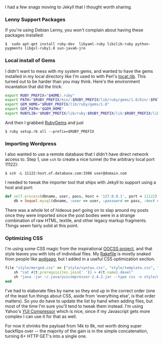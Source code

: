 <!--
.. title: Notes from my Jekyll Migration
.. date: 2010/08/29 13:37
.. slug: notes-from-my-jekyll-migration
.. tags:
.. link:
.. description:
-->


I had a few snags moving to Jekyll that I thought worth sharing.

### Lenny Support Packages

If you're using Debian Lenny, you won't complain about having these packages installed:

``` console
$  sudo apt-get install ruby-dev  libyaml-ruby libzlib-ruby python-pygments libgsl-ruby1.8 sun-java6-jre
```

### Local install of Gems

I didn't want to mess with my system gems, and wanted to have the gems installed in my local directory like I'm used to with Perl's [local::lib](http://search.cpan.org/perldoc?local::lib). 
This turned out to be harder than you may think. Here's the environment incantation that did the trick:

``` bash
export RUBY_PREFIX="$HOME/.ruby"
export PATH="$RUBY_PREFIX/bin/:$RUBY_PREFIX/lib/ruby/gems/1.8/bin/:$PATH"
export GEM_HOME="$RUBY_PREFIX/lib/ruby/gems/1.8"
export GEM_PATH="$GEM_HOME"
export RUBYLIB="$RUBY_PREFIX/lib/ruby:$RUBY_PREFIX/lib:$RUBY_PREFIX/lib/site_ruby/1.8"
```

And then I grabbed [RubyGems](http://rubyforge.org/frs/?group_id=126) and just

``` console
$ ruby setup.rb all --prefix=$RUBY_PREFIX
```

### Importing Wordpress

I also wanted to use a remote database that I didn't have direct network access to. 
Step 1, use `ssh` to create a nice tunnel (to the arbitrary local port 11122):

``` console
$ ssh -L 11122:host.of.database.com:3306 user@domain.com
```

I needed to tweak the importer tool that ships with Jekyll to support using a host and port:

``` ruby
def self.process(dbname, user, pass, host = '127.0.0.1', port = 11122)
    db = Sequel.mysql(dbname, :user => user, :password => pass, :host => host, :port=> port)
```

There was a whole lot of hideous perl going on to slap around my posts once they were imported since the post bodies were in a strange combination of raw HTML, textile, and other legacy markup fragments. Things seem fairly solid at this point. 

### Optimizing CSS

I'm using some CSS magic from the inspirational [OOCSS project](http://oocss.org/), and that style leaves you with lots of individual files. My [Rakefile](http://github.com/jbarratt/serialized.net/blob/master/Rakefile) is mostly snaked from people like [avdgaag](http://github.com/avdgaag/arjanvandergaag.nl/blob/master/Rakefile), but I added in a useful CSS optimization section.

``` ruby
file "style/merged.css" => ["style/syntax.css", "style/template.css", "style/libraries.css", "style/grids.css", "style/content.css", "style/mod.css"] do |t|
    sh "cat #{t.prerequisites.join(' ')} > #{t.name}.devel"
    sh "java -jar ~/.java/yuicompressor-2.4.2.jar --type css -o style/merged.css #{t.name}.devel"
end
```

I've had to elaborate files by name so they end up in the correct order (one of the least fun things about CSS, aside from 'everything else', is that order matters). So you do have to update the list by hand when adding files, but most of the time I'm sure you'll tend to tweak them instead. I'm using Yahoo's [YUI Compressor](http://developer.yahoo.com/yui/compressor/) which is nice, since if my Javascript gets more complex I can use it for that as well.

For now it shrinks the payload from 14k to 8k, not worth doing super backflips over -- the majority of the gain is in the simple concatenation, turning 6+ HTTP GET's into a single one.
